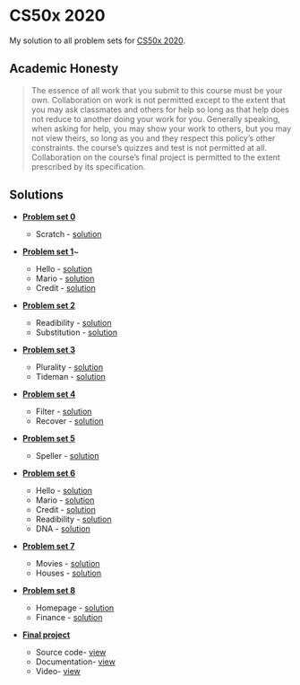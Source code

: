 # CS50x 2020
My solution to all problem sets for <a target="_blank" href="https://cs50.harvard.edu/x/2020/">CS50x 2020</a>.

## Academic Honesty
> The essence of all work that you submit to this course must be your own.
Collaboration on work is not permitted except to the extent that you may ask
classmates and others for help so long as that help does not reduce to another
doing your work for you. Generally speaking, when asking for help, you may show
your work to others, but you may not view theirs, so long as you and they respect
this policy’s other constraints. the course’s quizzes and test is not permitted
at all. Collaboration on the course’s final project is permitted to the extent
prescribed by its specification.

## Solutions

 - **<a target="_blank" href="https://cs50.harvard.edu/x/2020/psets/0/">Problem set 0</a>**
    - Scratch - <a target="_blank" href="https://github.com/chutified/cs50x2020/tree/master/pset0/hello">solution</a>

  - **<a target="_blank" href="https://cs50.harvard.edu/x/2020/psets/1/">Problem set 1</a>**~
    - Hello - <a target="_blank" href="https://github.com/chutified/cs50x2020/tree/master/pset1/hello">solution</a>
    - Mario - <a target="_blank" href="https://github.com/chutified/cs50x2020/tree/master/pset1/mario">solution</a>
    - Credit - <a target="_blank" href="https://github.com/chutified/cs50x2020/tree/master/pset1/credit">solution</a>
    
  - **<a target="_blank" href="https://cs50.harvard.edu/x/2020/psets/2/">Problem set 2</a>**
    - Readibility - <a target="_blank" href="https://github.com/chutified/cs50x2020/tree/master/pset2/readability">solution</a>
    - Substitution - <a target="_blank" href="https://github.com/chutified/cs50x2020/tree/master/pset2/substitution">solution</a>

  - **<a target="_blank" href="https://cs50.harvard.edu/x/2020/psets/3/">Problem set 3</a>**
    - Plurality - <a target="_blank" href="https://github.com/chutified/cs50x2020/tree/master/pset3/plurality">solution</a>
    - Tideman - <a target="_blank" href="https://github.com/chutified/cs50x2020/tree/master/pset3/tideman">solution</a>
  
  - **<a target="_blank" href="https://cs50.harvard.edu/x/2020/psets/4/">Problem set 4</a>**
    - Filter - <a target="_blank" href="https://github.com/chutified/cs50x2020/tree/master/pset4/filter">solution</a>
    - Recover - <a target="_blank" href="https://github.com/chutified/cs50x2020/tree/master/pset4/recover">solution</a>
    
  - **<a target="_blank" href="https://cs50.harvard.edu/x/2020/psets/5/">Problem set 5</a>**
    - Speller - <a target="_blank" href="https://github.com/chutified/cs50x2020/tree/master/pset5/speller">solution</a>
    
  - **<a target="_blank" href="https://cs50.harvard.edu/x/2020/psets/6/">Problem set 6</a>**
    - Hello - <a target="_blank" href="https://github.com/chutified/cs50x2020/tree/master/pset6/hello">solution</a>
    - Mario - <a target="_blank" href="https://github.com/chutified/cs50x2020/tree/master/pset6/mario/more">solution</a>
    - Credit - <a target="_blank" href="https://github.com/chutified/cs50x2020/tree/master/pset6/credit">solution</a>
    - Readibility - <a target="_blank" href="https://github.com/chutified/cs50x2020/tree/master/pset6/readability">solution</a>
    - DNA - <a target="_blank" href="https://github.com/chutified/cs50x2020/tree/master/pset6/dna">solution</a>
    
  - **<a target="_blank" href="https://cs50.harvard.edu/x/2020/psets/7/">Problem set 7</a>**
    - Movies - <a target="_blank" href="https://github.com/chutified/cs50x2020/tree/master/pset7/movies">solution</a>
    - Houses - <a target="_blank" href="https://github.com/chutified/cs50x2020/tree/master/pset7/houses">solution</a>
  
  - **<a target="_blank" href="https://cs50.harvard.edu/x/2020/tracks/">Problem set 8</a>**
    - Homepage - <a target="_blank" href="https://github.com/chutified/cs50x2020/tree/master/pset8/homepage">solution</a>
    - Finance - <a target="_blank" href="https://github.com/chutified/cs50x2020/tree/master/pset8/finance">solution</a>
  
  - **<a target="_blank" href="https://cs50.harvard.edu/x/2020/project/">Final project</a>**
    - Source code- <a target="_blank" href="https://github.com/chutified/smart-passwd">view</a>
    - Documentation- <a target="_blank" href="https://github.com/chutified/smart-passwd/blob/master/README.md">view</a>
    - Video- <a target="_blank" href="https://youtu.be/ojsYzzZG6rE">view</a>
